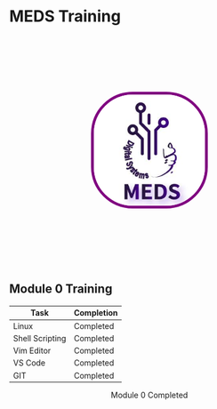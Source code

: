 # MEDS Training

<p align="center">
  <img src="Meds.png" alt="MEDS Logo" width="200" style="border-radius: 75px; margin: 100px; border: 5px solid purple;">
</p>

## Module 0 Training

| Task            | Completion   |
|-----------------|--------------|
| Linux           | Completed    |
| Shell Scripting | Completed    |
| Vim Editor      | Completed    |
| VS Code         | Completed    |
| GIT             | Completed    |


<p align="center">
  Module 0 Completed
</p>
